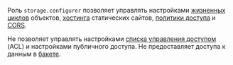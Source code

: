 Роль `storage.configurer` позволяет управлять настройками [жизненных циклов](../../storage/concepts/lifecycles.md) объектов, [хостинга](../../storage/concepts/hosting.md) статических сайтов, [политики доступа](../../storage/concepts/policy.md) и [CORS](../../storage/concepts/cors.md).

Не позволяет управлять настройками [списка управления доступом](../../storage/concepts/acl.md) (ACL) и настройками публичного доступа. Не предоставляет доступа к данным в [бакете](../../storage/concepts/bucket.md).
